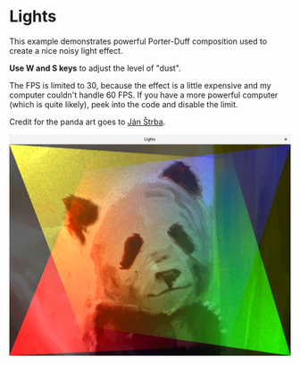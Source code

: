 # Lights

This example demonstrates powerful Porter-Duff composition used to create a nice noisy light effect.

**Use W and S keys** to adjust the level of "dust".

The FPS is limited to 30, because the effect is a little expensive and my computer couldn't handle
60 FPS. If you have a more powerful computer (which is quite likely), peek into the code and disable
the limit.

Credit for the panda art goes to [Ján Štrba](https://www.artstation.com/artist/janstrba).

![Screenshot](screenshot.png)